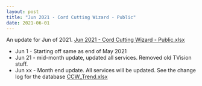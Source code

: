 ```yaml
---
layout: post
title: "Jun 2021 - Cord Cutting Wizard - Public"
date: 2021-06-01
---
```

<p>An update for Jun of 2021. <a href="/Jun 2021 - Cord Cutting Wizard - Public.xlsx">Jun 2021 - Cord Cutting Wizard - Public.xlsx</a>
  <p>
    <ul>
      <li>Jun 1 - Starting off same as end of May 2021
      <li>Jun 21 - mid-month update, updated all services. Removed old TVision stuff.
      <li>Jun xx - Month end update. All services will be updated. See the change log for the database <a href="/CCW_Trend.xlsx">CCW_Trend.xlsx</a>
